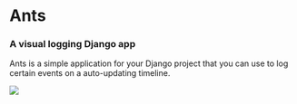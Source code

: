 # Ants
### A visual logging Django app

Ants is a simple application for your Django project that you can use to log certain events on a auto-updating timeline.

![](http://i.imgur.com/pcoqW.png)
